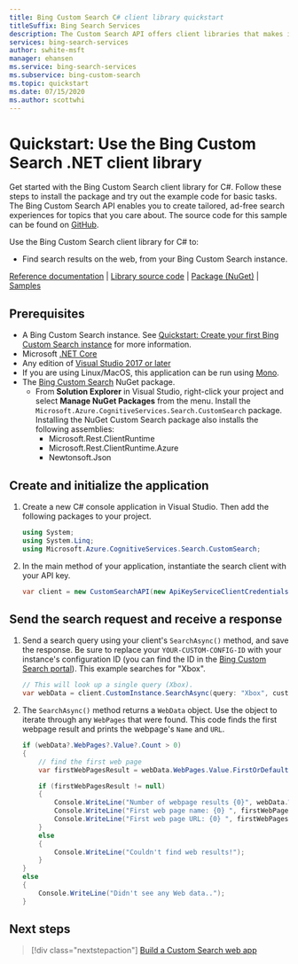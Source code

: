 ```yaml
---
title: Bing Custom Search C# client library quickstart 
titleSuffix: Bing Search Services
description: The Custom Search API offers client libraries that makes it easy to integrate search capabilities into your applications. Use this C# quickstart to send search requests and get back results from your instance.
services: bing-search-services
author: swhite-msft
manager: ehansen
ms.service: bing-search-services
ms.subservice: bing-custom-search
ms.topic: quickstart
ms.date: 07/15/2020
ms.author: scottwhi
---
```


# Quickstart: Use the Bing Custom Search .NET client library

Get started with the Bing Custom Search client library for C#. Follow these steps to install the package and try out the example code for basic tasks. The Bing Custom Search API enables you to create tailored, ad-free search experiences for topics that you care about. The source code for this sample can be found on [GitHub](https://github.com/Azure-Samples/cognitive-services-dotnet-sdk-samples/tree/master/BingSearchv7/BingCustomWebSearch).

Use the Bing Custom Search client library for C# to:
* Find search results on the web, from your Bing Custom Search instance.

[Reference documentation](https://docs.microsoft.com/dotnet/api/overview/azure/cognitiveservices/client/bingcustomsearch?view=azure-dotnet) | [Library source code](https://github.com/Azure/azure-sdk-for-net/tree/master/sdk/cognitiveservices/Search.BingCustomSearch) | [Package (NuGet)](https://www.nuget.org/packages/Microsoft.Azure.CognitiveServices.Search.CustomSearch/1.2.0) | [Samples](https://github.com/Azure-Samples/cognitive-services-dotnet-sdk-samples)


## Prerequisites

- A Bing Custom Search instance. See [Quickstart: Create your first Bing Custom Search instance](../../how-to/quick-start.md) for more information.
- Microsoft [.NET Core](https://www.microsoft.com/net/download/core)
- Any edition of [Visual Studio 2017 or later](https://www.visualstudio.com/downloads/)
- If you are using Linux/MacOS, this application can be run using [Mono](https://www.mono-project.com/).
- The [Bing Custom Search](https://www.nuget.org/packages/Microsoft.Azure.CognitiveServices.Search.CustomSearch/1.2.0)  NuGet package. 
    - From **Solution Explorer** in Visual Studio, right-click your project and select **Manage NuGet Packages** from the menu. Install the `Microsoft.Azure.CognitiveServices.Search.CustomSearch` package. Installing the NuGet Custom Search package also installs the following assemblies:
        - Microsoft.Rest.ClientRuntime
        - Microsoft.Rest.ClientRuntime.Azure
        - Newtonsoft.Json

<!--
[!INCLUDE [bing-custom-search-prerequisites](../../../../includes/bing-custom-search-signup-requirements.md)]
-->

## Create and initialize the application

1. Create a new C# console application in Visual Studio. Then add the following packages to your project.

    ```csharp
    using System;
    using System.Linq;
    using Microsoft.Azure.CognitiveServices.Search.CustomSearch;
    ```

2. In the main method of your application, instantiate the search client with your API key.

    ```csharp
    var client = new CustomSearchAPI(new ApiKeyServiceClientCredentials("YOUR-SUBSCRIPTION-KEY"));
    ```

## Send the search request and receive a response
    
1. Send a search query using your client's `SearchAsync()` method, and save the response. Be sure to replace your `YOUR-CUSTOM-CONFIG-ID` with your instance's configuration ID (you can find the ID in the [Bing Custom Search portal](https://www.customsearch.ai/)). This example searches for "Xbox".

    ```csharp
    // This will look up a single query (Xbox).
    var webData = client.CustomInstance.SearchAsync(query: "Xbox", customConfig: Int32.Parse("YOUR-CUSTOM-CONFIG-ID")).Result;
    ```

2. The `SearchAsync()` method returns a `WebData` object. Use the object to iterate through any `WebPages` that were found. This code finds the first webpage result and prints the webpage's `Name` and `URL`.

    ```csharp
    if (webData?.WebPages?.Value?.Count > 0)
    {
        // find the first web page
        var firstWebPagesResult = webData.WebPages.Value.FirstOrDefault();

        if (firstWebPagesResult != null)
        {
            Console.WriteLine("Number of webpage results {0}", webData.WebPages.Value.Count);
            Console.WriteLine("First web page name: {0} ", firstWebPagesResult.Name);
            Console.WriteLine("First web page URL: {0} ", firstWebPagesResult.Url);
        }
        else
        {
            Console.WriteLine("Couldn't find web results!");
        }
    }
    else
    {
        Console.WriteLine("Didn't see any Web data..");
    }
    ```

## Next steps

> [!div class="nextstepaction"]
> [Build a Custom Search web app](../../tutorial/custom-search-web-page.md)
